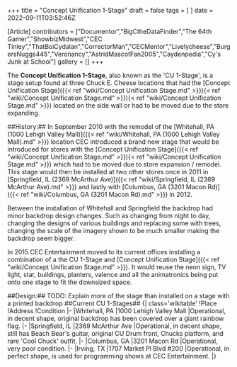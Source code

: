 +++
title = "Concept Unification 1-Stage"
draft = false
tags = [ ]
date = 2022-09-11T03:52:46Z

[Article]
contributors = ["Documentor","BigCtheDataFinder","The 64th Gamer","ShowbizMidwest","CEC Tinley","ThatBoiCydalan","CorrectorMan","CECMentor","Livelycheese","BurgersNuggs445","Veronancy","AstridMascotFan2005","Caydenpedia","Cy's Junk at School"]
gallery = []
+++

The **Concept Unification 1-Stage**, also known as the 'CU 1-Stage', is a stage setup found at three Chuck E. Cheese locations that had the [Concept Unification Stage]({{< ref "wiki/Concept Unification Stage.md" >}}){< ref "wiki/Concept Unification Stage.md" >}}){< ref "wiki/Concept Unification Stage.md" >}}) located on the side wall or had to be moved due to the store expanding. 

##History:##
In September 2010 with the remodel of the [Whitehall, PA (1000 Lehigh Valley Mall)]({{< ref "wiki/Whitehall, PA (1000 Lehigh Valley Mall).md" >}}) location CEC introduced a brand new stage that would be introduced for stores with the [Concept Unification Stage]({{< ref "wiki/Concept Unification Stage.md" >}}){< ref "wiki/Concept Unification Stage.md" >}}) which had to be moved due to store expansion / remodel. This stage would then be installed at two other stores once in 2011 in [Springfield, IL (2369 McArthur Ave)]({{< ref "wiki/Springfield, IL (2369 McArthur Ave).md" >}}) and lastly with [Columbus, GA (3201 Macon Rd)]({{< ref "wiki/Columbus, GA (3201 Macon Rd).md" >}}) in 2012. 

Between the installation of Whitehall and Springfield the backdrop had minor backdrop design changes. Such as changing from night to day, changing the designs of various buildings and replacing some with trees, changing the scale of the imagery shown to be much smaller making the backdrop seem bigger. 

In 2015 CEC Entertainment moved to its current offices installing a combination of a the CU 1-Stage and [Concept Unification Stage]({{< ref "wiki/Concept Unification Stage.md" >}}). It would reuse the neon sign, TV light, star, buildings, planters, valence and all the animatronics being put onto one stage to fit the downsized space. 

##Design:##
TODO: Explain more of the stage than installed on a stage with a printed backdrop
##Current CU 1-Stages##
{| class='wikitable'
!Place
!Address
!Condition
|-
|Whitehall, PA
|1000 Lehigh Valley Mall
|Operational, in decent shape, original backdrop has been covered over a giant rainbow flag.
|-
|Springfield, IL
|2369 McArthur Ave
|Operational, in decent shape, still has Beach Bear's guitar, original CU Drum front, Chucks platform, and rare 'Cool Chuck' outfit.
|-
|Columbus, GA
|3201 Macon Rd
|Operational, very poor condition.
|-
|Irving, TX
|1707 Market Pl Blvd #200
|Operational, in perfect shape, is used for programming shows at CEC Entertainment.
|}